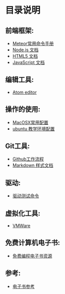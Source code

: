# 目录说明

前端框架:
---
* [Meteor常用命令手册](./meteor.md)
* [Node.js 文档](./nodejs.md)
* [HTML5 文档](./html5.md)
* [JavaScript 文档](./javascript.md)

编辑工具:
---
* [Atom editor](./atom.md)

操作的使用:
---
* [MacOSX常用配置](./mac-osx.md)
* [ubuntu 教学环境配置](./install-ubuntu.md)

Git工具:
---
* [Github工作流程](./github.md)
* [Markdown 样式文档](./markdown.md)

驱动:
---
* [驱动测试命令](./driver.md)

虚拟化工具:
---
* [VMWare](./vmware.md)

免费计算机电子书:
---
* [免费编程电子书资源](./FreeBook.md) 





## 参考:
* [电子书参考](https://github.com/vhf/free-programming-books/edit/master/free-programming-books-zh.md)



